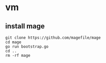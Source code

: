 # vm

## install mage

```
git clone https://github.com/magefile/mage
cd mage
go run bootstrap.go
cd ..
rm -rf mage
```
